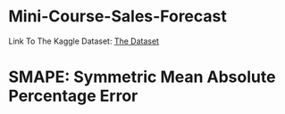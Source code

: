 # Mini-Course-Sales-Forecast

Link To The Kaggle Dataset: <a href="https://www.kaggle.com/competitions/playground-series-s3e19/data">The Dataset</a>

# SMAPE: Symmetric Mean Absolute Percentage Error
